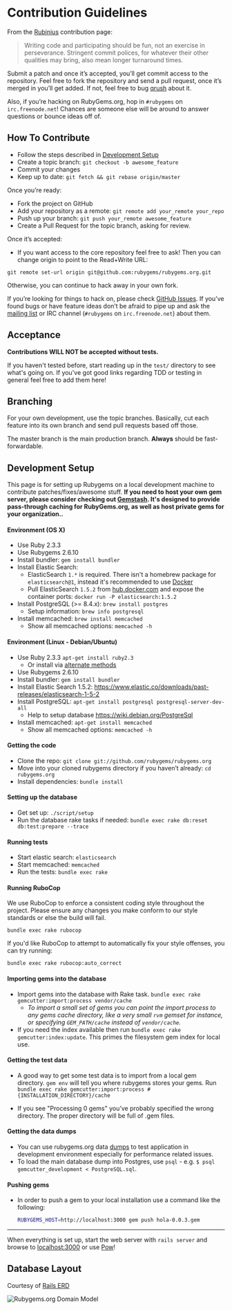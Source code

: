 Contribution Guidelines
=======================

From the [Rubinius](http://rubini.us/) contribution page:

> Writing code and participating should be fun, not an exercise in
> perseverance. Stringent commit polices, for whatever their other
> qualities may bring, also mean longer turnaround times.

Submit a patch and once it’s accepted, you’ll get commit access to the
repository. Feel free to fork the repository and send a pull request,
once it’s merged in you’ll get added. If not, feel free to bug
[qrush](https://github.com/qrush) about it.

Also, if you’re hacking on RubyGems.org, hop in `#rubygems` on
`irc.freenode.net`! Chances are someone else will be around to answer
questions or bounce ideas off of.

How To Contribute
-----------------

* Follow the steps described in [Development Setup](#development-setup)
* Create a topic branch: `git checkout -b awesome_feature`
* Commit your changes
* Keep up to date: `git fetch && git rebase origin/master`

Once you’re ready:

* Fork the project on GitHub
* Add your repository as a remote: `git remote add your_remote your_repo`
* Push up your branch: `git push your_remote awesome_feature`
* Create a Pull Request for the topic branch, asking for review.

Once it’s accepted:

* If you want access to the core repository feel free to ask! Then you
can change origin to point to the Read+Write URL:

```
git remote set-url origin git@github.com:rubygems/rubygems.org.git
```

Otherwise, you can continue to hack away in your own fork.

If you’re looking for things to hack on, please check
[GitHub Issues](https://github.com/rubygems/rubygems.org/issues). If you’ve
found bugs or have feature ideas don’t be afraid to pipe up and ask the
[mailing list](https://groups.google.com/group/rubygems-org) or IRC channel
(`#rubygems` on `irc.freenode.net`) about them.

Acceptance
----------

**Contributions WILL NOT be accepted without tests.**

If you haven't tested before, start reading up in the `test/` directory to see
what's going on. If you've got good links regarding TDD or testing in general
feel free to add them here!

Branching
---------

For your own development, use the topic branches. Basically, cut each
feature into its own branch and send pull requests based off those.

The master branch is the main production branch. **Always** should be
fast-forwardable.

Development Setup
-----------------

This page is for setting up Rubygems on a local development machine to
contribute patches/fixes/awesome stuff. **If you need to host your own
gem server, please consider checking out
[Gemstash](https://github.com/bundler/gemstash). It's designed to
provide pass-through caching for RubyGems.org, as well as host private
gems for your organization..**

#### Environment (OS X)

* Use Ruby 2.3.3
* Use Rubygems 2.6.10
* Install bundler: `gem install bundler`
* Install Elastic Search:
  * ElasticSearch `1.*` is required. There isn't a homebrew package for `elasticsearch@1`, instead it's recommended to use [Docker](https://www.docker.com/)
  * Pull ElasticSearch `1.5.2` from [hub.docker.com](https://hub.docker.com/_/elasticsearch/) and expose the container ports: `docker run -P elasticsearch:1.5.2`
* Install PostgreSQL (>= 8.4.x): `brew install postgres`
  * Setup information: `brew info postgresql`
* Install memcached: `brew install memcached`
  * Show all memcached options: `memcached -h`

#### Environment (Linux - Debian/Ubuntu)

* Use Ruby 2.3.3 `apt-get install ruby2.3`
  * Or install via [alternate methods](https://www.ruby-lang.org/en/downloads/)
* Use Rubygems 2.6.10
* Install bundler: `gem install bundler`
* Install Elastic Search 1.5.2: <https://www.elastic.co/downloads/past-releases/elasticsearch-1-5-2>
* Install PostgreSQL: `apt-get install postgresql postgresql-server-dev-all`
  * Help to setup database <https://wiki.debian.org/PostgreSql>
* Install memcached: `apt-get install memcached`
  * Show all memcached options: `memcached -h`

#### Getting the code

* Clone the repo: `git clone git://github.com/rubygems/rubygems.org`
* Move into your cloned rubygems directory if you haven’t already:
    `cd rubygems.org`
* Install dependencies:
    `bundle install`

#### Setting up the database

* Get set up: `./script/setup`
* Run the database rake tasks if needed:
    `bundle exec rake db:reset db:test:prepare --trace`

#### Running tests

* Start elastic search: `elasticsearch`
* Start memcached: `memcached`
* Run the tests: `bundle exec rake`

#### Running RuboCop

We use RuboCop to enforce a consistent coding style throughout the project.
Please ensure any changes you make conform to our style standards or else the
build will fail.

    bundle exec rake rubocop

If you'd like RuboCop to attempt to automatically fix your style offenses, you
can try running:

    bundle exec rake rubocop:auto_correct

#### Importing gems into the database

* Import gems into the database with Rake task.
    `bundle exec rake gemcutter:import:process vendor/cache`
    * _To import a small set of gems you can point the import process to any
        gems cache directory, like a very small `rvm` gemset for instance, or
	specifying `GEM_PATH/cache` instead of `vendor/cache`._
* If you need the index available then run `bundle exec rake gemcutter:index:update`.
    This primes the filesystem gem index for local use.

#### Getting the test data

* A good way to get some test data is to import from a local gem directory.
`gem env` will tell you where rubygems stores your gems. Run
`bundle exec rake gemcutter:import:process #{INSTALLATION_DIRECTORY}/cache`

* If you see "Processing 0 gems" you’ve probably specified the wrong
directory. The proper directory will be full of .gem files.

#### Getting the data dumps
* You can use rubygems.org data [dumps](https://rubygems.org/pages/data) to test
application in development environment especially for performance related issues.
* To load the main database dump into Postgres, use `psql` - e.g. `$ psql gemcutter_development < PostgreSQL.sql`.

#### Pushing gems

* In order to push a gem to your local installation use a command like
    the following:

    ``` bash
    RUBYGEMS_HOST=http://localhost:3000 gem push hola-0.0.3.gem
    ```
---

When everything is set up, start the web server with `rails server` and browse to
[localhost:3000](http://localhost:3000) or use [Pow](http://pow.cx)!

Database Layout
---------------

Courtesy of [Rails ERD](https://voormedia.github.io/rails-erd/)

![Rubygems.org Domain Model](https://cdn.rawgit.com/rubygems/rubygems.org/master/doc/erd.svg)
